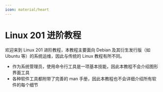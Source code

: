 ```yaml
---
icon: material/heart
---
```


# Linux 201 进阶教程

欢迎来到 Linux 201 进阶教程，本教程主要面向 Debian 及其衍生发行版（如 Ubuntu 等）的系统运维，因此与传统的 Linux 教程有所不同。

-   作为系统管理员，使用命令行工具是一项基本技能，因此本教程不会介绍图形界面工具
-   各种软件工具都附带了完善的 man 手册，因此本教程也不会详细介绍所有软件的每个细节
